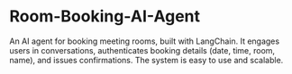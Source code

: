 # Room-Booking-AI-Agent
An AI agent for booking meeting rooms, built with LangChain. It engages users in conversations, authenticates booking details (date, time, room, name), and issues confirmations. The system is easy to use and scalable.
